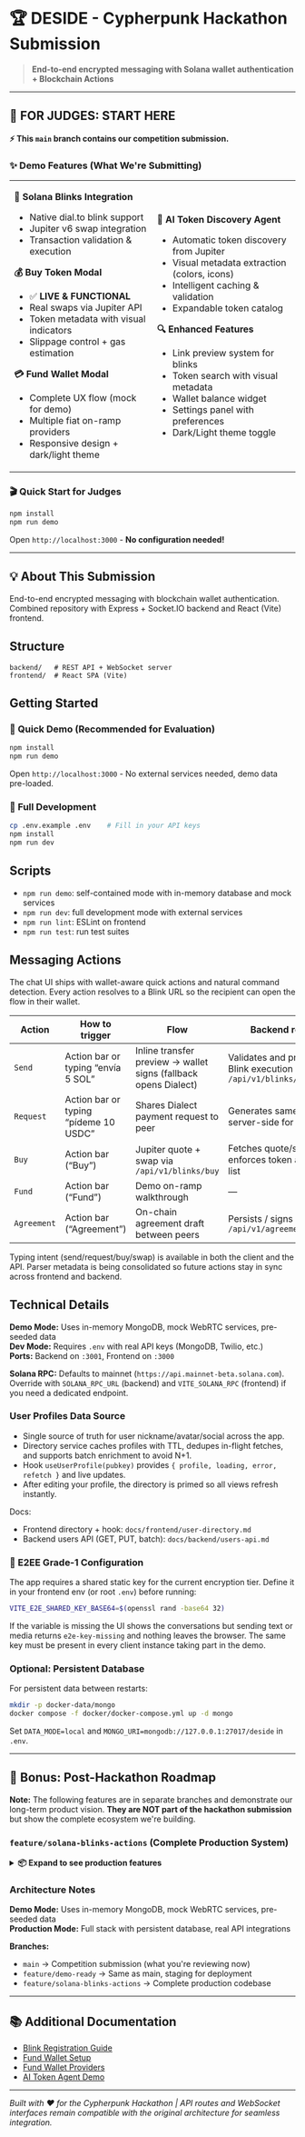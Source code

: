 # 🏆 DESIDE - Cypherpunk Hackathon Submission

> **End-to-end encrypted messaging with Solana wallet authentication + Blockchain Actions**

---

## 🎯 FOR JUDGES: START HERE

**⚡ This `main` branch contains our competition submission.**

### ✨ Demo Features (What We're Submitting)

<table>
<tr>
<td width="50%">

**🔗 Solana Blinks Integration**
- Native dial.to blink support
- Jupiter v6 swap integration
- Transaction validation & execution

**💰 Buy Token Modal**
- ✅ **LIVE & FUNCTIONAL**
- Real swaps via Jupiter API
- Token metadata with visual indicators
- Slippage control + gas estimation

**💳 Fund Wallet Modal**
- Complete UX flow (mock for demo)
- Multiple fiat on-ramp providers
- Responsive design + dark/light theme

</td>
<td width="50%">

**🤖 AI Token Discovery Agent**
- Automatic token discovery from Jupiter
- Visual metadata extraction (colors, icons)
- Intelligent caching & validation
- Expandable token catalog

**🔍 Enhanced Features**
- Link preview system for blinks
- Token search with visual metadata
- Wallet balance widget
- Settings panel with preferences
- Dark/Light theme toggle

</td>
</tr>
</table>

### 🎬 Quick Start for Judges

```bash
npm install
npm run demo
```

Open `http://localhost:3000` - **No configuration needed!**

---

## 💡 About This Submission

End-to-end encrypted messaging with blockchain wallet authentication. Combined repository with Express + Socket.IO backend and React (Vite) frontend.

## Structure

```
backend/   # REST API + WebSocket server  
frontend/  # React SPA (Vite)
```

## Getting Started

### 🚀 Quick Demo (Recommended for Evaluation)
```bash
npm install
npm run demo
```
Open `http://localhost:3000` - No external services needed, demo data pre-loaded.

### 🔧 Full Development
```bash
cp .env.example .env    # Fill in your API keys
npm install
npm run dev
```

## Scripts

- `npm run demo`: self-contained mode with in-memory database and mock services
- `npm run dev`: full development mode with external services
- `npm run lint`: ESLint on frontend
- `npm run test`: run test suites

## Messaging Actions

The chat UI ships with wallet-aware quick actions and natural command detection. Every action resolves to a Blink URL so the recipient can open the flow in their wallet.

| Action | How to trigger | Flow | Backend role | Status |
| --- | --- | --- | --- | --- |
| `Send` | Action bar or typing “envía 5 SOL” | Inline transfer preview → wallet signs (fallback opens Dialect) | Validates and proxies Blink execution at `/api/v1/blinks/execute` | ✅ production-ready |
| `Request` | Action bar or typing “pídeme 10 USDC” | Shares Dialect payment request to peer | Generates same Blink server-side for parity | ✅ production-ready |
| `Buy` | Action bar (“Buy”) | Jupiter quote + swap via `/api/v1/blinks/buy` | Fetches quote/swap, enforces token allow list | ✅ production-ready |
| `Fund` | Action bar (“Fund”) | Demo on-ramp walkthrough | — | 🧪 demo UI only |
| `Agreement` | Action bar (“Agreement”) | On-chain agreement draft between peers | Persists / signs via `/api/v1/agreements` | ⚠️ under repair |

Typing intent (send/request/buy/swap) is available in both the client and the API. Parser metadata is being consolidated so future actions stay in sync across frontend and backend.

## Technical Details

**Demo Mode:** Uses in-memory MongoDB, mock WebRTC services, pre-seeded data  
**Dev Mode:** Requires `.env` with real API keys (MongoDB, Twilio, etc.)  
**Ports:** Backend on `:3001`, Frontend on `:3000`

**Solana RPC:** Defaults to mainnet (`https://api.mainnet-beta.solana.com`). Override with `SOLANA_RPC_URL` (backend) and `VITE_SOLANA_RPC` (frontend) if you need a dedicated endpoint.

### User Profiles Data Source

- Single source of truth for user nickname/avatar/social across the app.
- Directory service caches profiles with TTL, dedupes in-flight fetches, and supports batch enrichment to avoid N+1.
- Hook `useUserProfile(pubkey)` provides `{ profile, loading, error, refetch }` and live updates.
- After editing your profile, the directory is primed so all views refresh instantly.

Docs:
- Frontend directory + hook: `docs/frontend/user-directory.md`
- Backend users API (GET, PUT, batch): `docs/backend/users-api.md`

### 🔐 E2EE Grade-1 Configuration

The app requires a shared static key for the current encryption tier. Define it in your frontend env (or root `.env`) before running:

```bash
VITE_E2E_SHARED_KEY_BASE64=$(openssl rand -base64 32)
```

If the variable is missing the UI shows the conversations but sending text or media returns `e2e-key-missing` and nothing leaves the browser. The same key must be present in every client instance taking part in the demo.

### Optional: Persistent Database

For persistent data between restarts:
```bash
mkdir -p docker-data/mongo
docker compose -f docker/docker-compose.yml up -d mongo
```
Set `DATA_MODE=local` and `MONGO_URI=mongodb://127.0.0.1:27017/deside` in `.env`.

---

## 🚀 Bonus: Post-Hackathon Roadmap

**Note:** The following features are in separate branches and demonstrate our long-term product vision. **They are NOT part of the hackathon submission** but show the complete ecosystem we're building.

### `feature/solana-blinks-actions` (Complete Production System)

<details>
<summary><b>📦 Expand to see production features</b></summary>

- **🤖 Telegram Bot Integration**
  - Natural language commands (`/buy`, `/send`, `/balance`)
  - Multi-chain wallet management
  - Fee system with automated distribution
  - Token catalog with real-time updates

- **📊 Admin Dashboard**
  - Real-time statistics & metrics
  - User management & monitoring
  - Traffic control & rate limiting
  - System health indicators

- **📈 Analytics Backend**
  - Message volume tracking
  - User growth metrics
  - Transaction analytics
  - MongoDB aggregation pipelines

- **🔔 Activity Feed System**
  - Real-time notifications
  - Event aggregation
  - Multi-channel delivery

</details>

### Architecture Notes

**Demo Mode:** Uses in-memory MongoDB, mock WebRTC services, pre-seeded data  
**Production Mode:** Full stack with persistent database, real API integrations

**Branches:**
- `main` → Competition submission (what you're reviewing now)
- `feature/demo-ready` → Same as main, staging for deployment
- `feature/solana-blinks-actions` → Complete production codebase

---

## 📚 Additional Documentation

- [Blink Registration Guide](docs/dial-to-blinks.md)
- [Fund Wallet Setup](docs/FUND_WALLET_SETUP.md)
- [Fund Wallet Providers](docs/FUND_WALLET_PROVIDERS.md)
- [AI Token Agent Demo](ai-token-agent/DEMO.md)

---

*Built with ❤️ for the Cypherpunk Hackathon | API routes and WebSocket interfaces remain compatible with the original architecture for seamless integration.*

